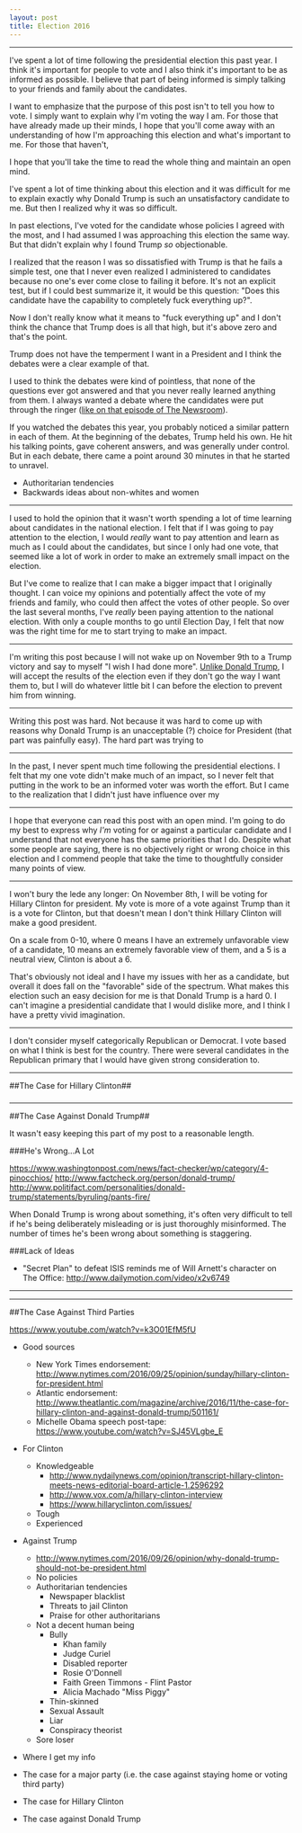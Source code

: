 ```yaml
---
layout: post
title: Election 2016
---
```


----

I've spent a lot of time following the presidential election this past year. I think it's important for people to vote and I also think it's important to be as informed as possible. I believe that part of being informed is simply talking to your friends and family about the candidates. 

I want to emphasize that the purpose of this post isn't to tell you how to vote. I simply want to explain why I'm voting the way I am. For those that have already made up their minds, I hope that you'll come away with an understanding of how I'm approaching this election and what's important to me. For those that haven't, 

I hope that you'll take the time to read the whole thing and maintain an open mind. 



I've spent a lot of time thinking about this election and it was difficult for me to explain exactly why Donald Trump is such an unsatisfactory candidate to me. But then I realized why it was so difficult.

In past elections, I've voted for the candidate whose policies I agreed with the most, and I had assumed I was approaching this election the same way. But that didn't explain why I found Trump *so* objectionable.

I realized that the reason I was so dissatisfied with Trump is that he fails a simple test, one that I never even realized I administered to candidates because no one's ever come close to failing it before. It's not an explicit test, but if I could best summarize it, it would be this question: "Does this candidate have the capability to completely fuck everything up?".

Now I don't really know what it means to "fuck everything up" and I don't think the chance that Trump does is all that high, but it's above zero and that's the point.

Trump does not have the temperment I want in a President and I think the debates were a clear example of that.

I used to think the debates were kind of pointless, that none of the questions ever got answered and that you never really learned anything from them. I always wanted a debate where the candidates were put through the ringer ([like on that episode of The Newsroom](https://youtu.be/AF-BZsrtoPs?t=141)).


If you watched the debates this year, you probably noticed a similar pattern in each of them. At the beginning of the debates, Trump held his own. He hit his talking points, gave coherent answers, and was generally under control. But in each debate, there came a point around 30 minutes in that he started to unravel. 

* Authoritarian tendencies
* Backwards ideas about non-whites and women

----

I used to hold the opinion that it wasn't worth spending a lot of time learning about candidates in the national election. I felt that if I was going to pay attention to the election, I would *really* want to pay attention and learn as much as I could about the candidates, but since I only had one vote, that seemed like a lot of work in order to make an extremely small impact on the election.

But I've come to realize that I can make a bigger impact that I originally thought. I can voice my opinions and potentially affect the vote of my friends and family, who could then affect the votes of other people. So over the last several months, I've *really* been paying attention to the national election. With only a couple months to go until Election Day, I felt that now was the right time for me to start trying to make an impact.

----

I'm writing this post because I will not wake up on November 9th to a Trump victory and say to myself "I wish I had done more". [Unlike Donald Trump](http://www.vox.com/2016/10/4/13153832/donald-trump-refuse-to-concede), I will accept the results of the election even if they don't go the way I want them to, but I will do whatever little bit I can before the election to prevent him from winning.

----

Writing this post was hard. Not because it was hard to come up with reasons why Donald Trump is an unacceptable (?) choice for President (that part was painfully easy). The hard part was trying to

----

In the past, I never spent much time following the presidential elections. I felt that my one vote didn't make much of an impact, so I never felt that putting in the work to be an informed voter was worth the effort. But I came to the realization that I didn't just have influence over my

----

I hope that everyone can read this post with an open mind. I'm going to do my best to express why *I'm* voting for or against a particular candidate and I understand that not everyone has the same priorities that I do. Despite what some people are saying, there is no objectively right or wrong choice in this election and I commend people that take the time to thoughtfully consider many points of view.

----

I won't bury the lede any longer: On November 8th, I will be voting for Hillary Clinton for president. My vote is more of a vote against Trump than it is a vote for Clinton, but that doesn't mean I don't think Hillary Clinton will make a good president.

On a scale from 0-10, where 0 means I have an extremely unfavorable view of a candidate, 10 means an extremely favorable view of them, and a 5 is a neutral view, Clinton is about a 6.

That's obviously not ideal and I have my issues with her as a candidate, but overall it does fall on the "favorable" side of the spectrum. What makes this election such an easy decision for me is that Donald Trump is a hard 0. I can't imagine a presidential candidate that I would dislike more, and I think I have a pretty vivid imagination.

----

I don't consider myself categorically Republican or Democrat. I vote based on what I think is best for the country. There were several candidates in the Republican primary that I would have given strong consideration to.

----

##The Case for Hillary Clinton##

###

----

##The Case Against Donald Trump##

It wasn't easy keeping this part of my post to a reasonable length. 

###He's Wrong...A Lot

https://www.washingtonpost.com/news/fact-checker/wp/category/4-pinocchios/
http://www.factcheck.org/person/donald-trump/
http://www.politifact.com/personalities/donald-trump/statements/byruling/pants-fire/

When Donald Trump is wrong about something, it's often very difficult to tell if he's being deliberately misleading or is just thoroughly misinformed. The number of times he's been wrong about something is staggering.

###Lack of Ideas

* "Secret Plan" to defeat ISIS reminds me of Will Arnett's character on The Office: http://www.dailymotion.com/video/x2v6749

----



----

##The Case Against Third Parties

https://www.youtube.com/watch?v=k3O01EfM5fU


* Good sources
    * New York Times endorsement: http://www.nytimes.com/2016/09/25/opinion/sunday/hillary-clinton-for-president.html
    * Atlantic endorsement: http://www.theatlantic.com/magazine/archive/2016/11/the-case-for-hillary-clinton-and-against-donald-trump/501161/
    * Michelle Obama speech post-tape: https://www.youtube.com/watch?v=SJ45VLgbe_E

* For Clinton
    * Knowledgeable
        * http://www.nydailynews.com/opinion/transcript-hillary-clinton-meets-news-editorial-board-article-1.2596292
        * http://www.vox.com/a/hillary-clinton-interview
        * https://www.hillaryclinton.com/issues/
    * Tough
    * Experienced
* Against Trump
    * http://www.nytimes.com/2016/09/26/opinion/why-donald-trump-should-not-be-president.html
    * No policies
    * Authoritarian tendencies
        * Newspaper blacklist
        * Threats to jail Clinton
        * Praise for other authoritarians
    * Not a decent human being
        * Bully
            * Khan family
            * Judge Curiel
            * Disabled reporter
            * Rosie O'Donnell
            * Faith Green Timmons - Flint Pastor
            * Alicia Machado "Miss Piggy"
        * Thin-skinned
        * Sexual Assault
        * Liar
        * Conspiracy theorist
    * Sore loser


* Where I get my info
* The case for a major party (i.e. the case against staying home or voting third party)
* The case for Hillary Clinton
* The case against Donald Trump